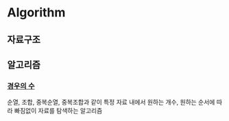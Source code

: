 # Algorithm

## 자료구조

## 알고리즘

### [경우의 수](https://www.notion.so/0a679ade77074a59b705784afa05a711)

순열, 조합, 중복순열, 중복조합과 같이 특정 자료 내에서 원하는 개수, 원하는 순서에 따라 빠짐없이 자료를 탐색하는 알고리즘

